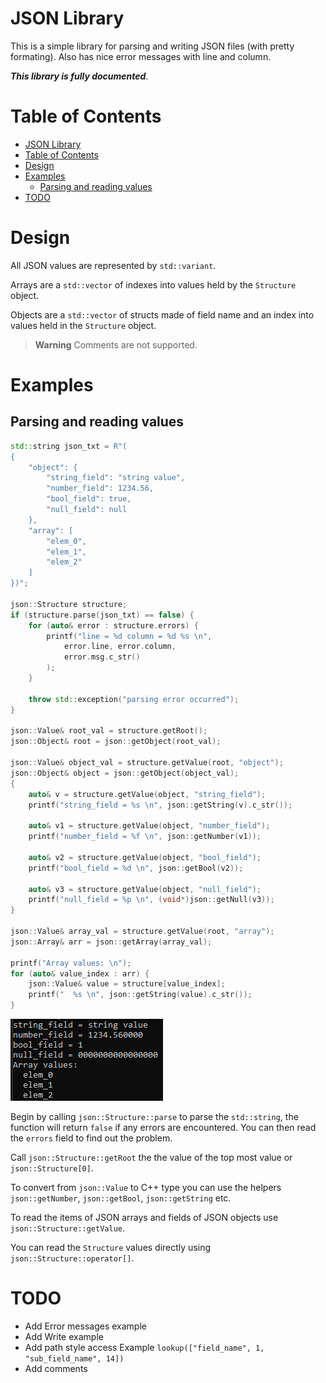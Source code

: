 # JSON Library

This is a simple library for parsing and writing JSON files (with pretty formating). Also has nice error messages with line and column.

***This library is fully documented***.

# Table of Contents
- [JSON Library](#json-library)
- [Table of Contents](#table-of-contents)
- [Design](#design)
- [Examples](#examples)
  - [Parsing and reading values](#parsing-and-reading-values)
- [TODO](#todo)

# Design

All JSON values are represented by `std::variant`.

Arrays are a `std::vector` of indexes into values held by the `Structure` object.

Objects are a `std::vector` of structs made of field name and an index into values held in the `Structure` object.

> **Warning**
> Comments are not supported.

# Examples

## Parsing and reading values
```C++
std::string json_txt = R"(
{
    "object": {
        "string_field": "string value",
        "number_field": 1234.56,
        "bool_field": true,
        "null_field": null
    },
    "array": [
        "elem_0",
        "elem_1",
        "elem_2"
    ]
})";

json::Structure structure;
if (structure.parse(json_txt) == false) {
    for (auto& error : structure.errors) {
        printf("line = %d column = %d %s \n",
            error.line, error.column,
            error.msg.c_str()
        );
    }

    throw std::exception("parsing error occurred");
}

json::Value& root_val = structure.getRoot();
json::Object& root = json::getObject(root_val);

json::Value& object_val = structure.getValue(root, "object");
json::Object& object = json::getObject(object_val);
{
    auto& v = structure.getValue(object, "string_field");
    printf("string_field = %s \n", json::getString(v).c_str());

    auto& v1 = structure.getValue(object, "number_field");
    printf("number_field = %f \n", json::getNumber(v1));

    auto& v2 = structure.getValue(object, "bool_field");
    printf("bool_field = %d \n", json::getBool(v2));

    auto& v3 = structure.getValue(object, "null_field");
    printf("null_field = %p \n", (void*)json::getNull(v3));
}

json::Value& array_val = structure.getValue(root, "array");
json::Array& arr = json::getArray(array_val);

printf("Array values: \n");
for (auto& value_index : arr) {
    json::Value& value = structure[value_index];
    printf("  %s \n", json::getString(value).c_str());
}
```

![](./RepoPage/read_example.png)

Begin by calling `json::Structure::parse` to parse the `std::string`, the function will return `false` if any errors are encountered. You can then read the `errors` field to find out the problem.

Call `json::Structure::getRoot` the the value of the top most value or `json::Structure[0]`.

To convert from `json::Value` to C++ type you can use the helpers `json::getNumber`, `json::getBool`, `json::getString` etc.

To read the items of JSON arrays and fields of JSON objects use `json::Structure::getValue`.

You can read the `Structure` values directly using `json::Structure::operator[]`.

# TODO

- Add Error messages example
- Add Write example
- Add path style access Example `lookup(["field_name", 1, "sub_field_name", 14])`
- Add comments